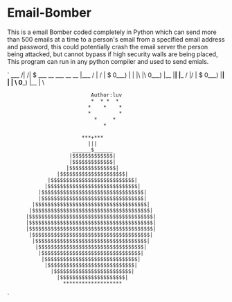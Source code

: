 # Email-Bomber

This is a email Bomber coded completely in Python which can send more than 500 emails at a time to
a person's email from a specified email address and password, this could potentially crash the
email server the person being attacked, but cannot bypass if high security walls are being 
placed, This program can run in any python compiler and used to send emials.


`              ___   /|  /|   $   ___   __          ___   __  __
              |___  / | / |   $  0___) |  | |\ |\  0___) |__ |__|
              |___ /  |/  |   $  0___) |__| | \| \ 0___) |__ |  \    
                              
                               Author:luv 
                               *  * *  *
                              *    *    *
                              *         *
                                *     *
                                   *

                            ***+***
                              |||
                         ______$______
                        |$$$$$$$$$$$$$|
                        |$$$$$$$$$$$$$|
                       |$$$$$$$$$$$$$$$|
                    |$$$$$$$$$$$$$$$$$$$$$|
                 |$$$$$$$$$$$$$$$$$$$$$$$$$$$|
                |$$$$$$$$$$$$$$$$$$$$$$$$$$$$$|
              |$$$$$$$$$$$$$$$$$$$$$$$$$$$$$$$$$|
              |$$$$$$$$$$$$$$$$$$$$$$$$$$$$$$$$$|
            |$$$$$$$$$$$$$$$$$$$$$$$$$$$$$$$$$$$$|   
           |$$$$$$$$$$$$$$$$$$$$$$$$$$$$$$$$$$$$$$|
          |$$$$$$$$$$$$$$$$$$$$$$$$$$$$$$$$$$$$$$$$|
          |$$$$$$$$$$$$$$$$$$$$$$$$$$$$$$$$$$$$$$$$|
          |$$$$$$$$$$$$$$$$$$$$$$$$$$$$$$$$$$$$$$$$|
           |$$$$$$$$$$$$$$$$$$$$$$$$$$$$$$$$$$$$$$|
            |$$$$$$$$$$$$$$$$$$$$$$$$$$$$$$$$$$$$|
             |$$$$$$$$$$$$$$$$$$$$$$$$$$$$$$$$$$|
              |$$$$$$$$$$$$$$$$$$$$$$$$$$$$$$$$|
               |$$$$$$$$$$$$$$$$$$$$$$$$$$$$$$|
                |$$$$$$$$$$$$$$$$$$$$$$$$$$$$|
                  |$$$$$$$$$$$$$$$$$$$$$$$$$|
                    |$$$$$$$$$$$$$$$$$$$$$|
                      *******************

`
